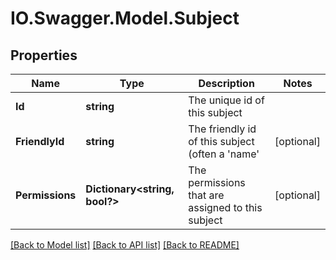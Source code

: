 # IO.Swagger.Model.Subject
## Properties

Name | Type | Description | Notes
------------ | ------------- | ------------- | -------------
**Id** | **string** | The unique id of this subject | 
**FriendlyId** | **string** | The friendly id of this subject (often a &#39;name&#39; | [optional] 
**Permissions** | **Dictionary&lt;string, bool?&gt;** | The permissions that are assigned to this subject | [optional] 

[[Back to Model list]](../README.md#documentation-for-models) [[Back to API list]](../README.md#documentation-for-api-endpoints) [[Back to README]](../README.md)

